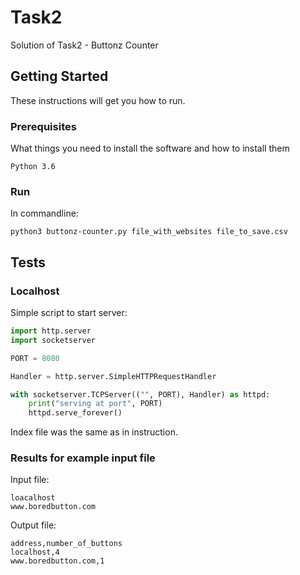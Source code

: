 # Task2

Solution of Task2 - Buttonz Counter

## Getting Started

These instructions will get you how to run.

### Prerequisites

What things you need to install the software and how to install them

```
Python 3.6
```

### Run

In commandline:

```
python3 buttonz-counter.py file_with_websites file_to_save.csv
```

## Tests


### Localhost

Simple script to start server:

```python
import http.server
import socketserver

PORT = 8080

Handler = http.server.SimpleHTTPRequestHandler

with socketserver.TCPServer(("", PORT), Handler) as httpd:
    print("serving at port", PORT)
    httpd.serve_forever()
```
Index file was the same as in instruction. 

### Results for example input file
Input file:
```
loacalhost
www.boredbutton.com
```
Output file:
```
address,number_of_buttons
localhost,4
www.boredbutton.com,1
```
 
